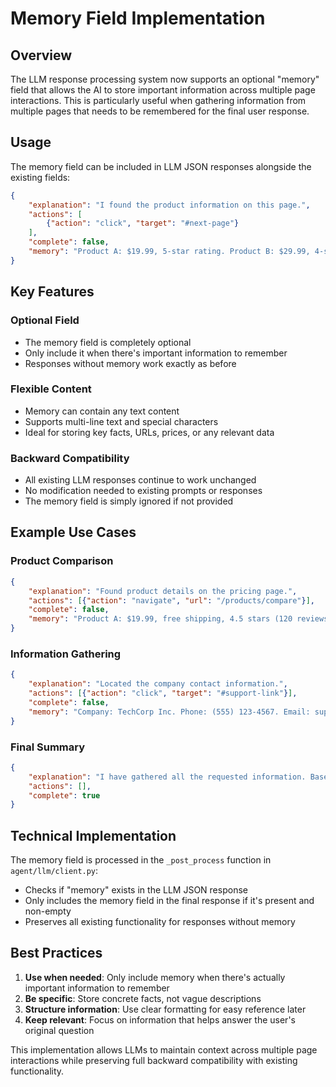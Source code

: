 # Memory Field Implementation

## Overview

The LLM response processing system now supports an optional "memory" field that allows the AI to store important information across multiple page interactions. This is particularly useful when gathering information from multiple pages that needs to be remembered for the final user response.

## Usage

The memory field can be included in LLM JSON responses alongside the existing fields:

```json
{
    "explanation": "I found the product information on this page.",
    "actions": [
        {"action": "click", "target": "#next-page"}
    ],
    "complete": false,
    "memory": "Product A: $19.99, 5-star rating. Product B: $29.99, 4-star rating. User needs price comparison for final decision."
}
```

## Key Features

### Optional Field
- The memory field is completely optional
- Only include it when there's important information to remember
- Responses without memory work exactly as before

### Flexible Content
- Memory can contain any text content
- Supports multi-line text and special characters
- Ideal for storing key facts, URLs, prices, or any relevant data

### Backward Compatibility
- All existing LLM responses continue to work unchanged
- No modification needed to existing prompts or responses
- The memory field is simply ignored if not provided

## Example Use Cases

### Product Comparison
```json
{
    "explanation": "Found product details on the pricing page.",
    "actions": [{"action": "navigate", "url": "/products/compare"}],
    "complete": false,
    "memory": "Product A: $19.99, free shipping, 4.5 stars (120 reviews). Product B: $24.99, $5 shipping, 4.8 stars (89 reviews)."
}
```

### Information Gathering
```json
{
    "explanation": "Located the company contact information.",
    "actions": [{"action": "click", "target": "#support-link"}],
    "complete": false,
    "memory": "Company: TechCorp Inc. Phone: (555) 123-4567. Email: support@techcorp.com. Office hours: Mon-Fri 9AM-5PM EST."
}
```

### Final Summary
```json
{
    "explanation": "I have gathered all the requested information. Based on my research: Product A costs $19.99 with free shipping and has 4.5 stars from 120 reviews. Product B costs $24.99 with $5 shipping and has 4.8 stars from 89 reviews. Product B has better ratings but costs more including shipping.",
    "actions": [],
    "complete": true
}
```

## Technical Implementation

The memory field is processed in the `_post_process` function in `agent/llm/client.py`:

- Checks if "memory" exists in the LLM JSON response
- Only includes the memory field in the final response if it's present and non-empty
- Preserves all existing functionality for responses without memory

## Best Practices

1. **Use when needed**: Only include memory when there's actually important information to remember
2. **Be specific**: Store concrete facts, not vague descriptions
3. **Structure information**: Use clear formatting for easy reference later
4. **Keep relevant**: Focus on information that helps answer the user's original question

This implementation allows LLMs to maintain context across multiple page interactions while preserving full backward compatibility with existing functionality.